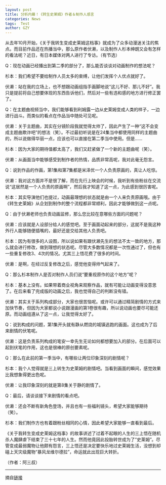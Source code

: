 ```yaml
---
layout: post
title: 分析内幕！《转生史莱姆》作者＆制作人感言
categories: News
tags:  Test
author: GZY
---
```


从去年10月开始，《关于我转生变成史莱姆这档事》就成为了众多动漫迷关注的焦点。而目前作品还在热播当中，那么原作者伏濑，以及制作人杉本绅朗又会有怎样的看法呢？近日，有日本媒体对两人进行了专访。（有节选）

Q：现在动画已经播出到第二季的部分了，那么能否谈谈对动画制作的想法呢？

杉本：我们希望不要给制作人员太多的束缚，让他们发挥个人优点就好了。

伏濑：站在我的立场上，也不想跟动画组指手画脚地说“这儿不好、那儿不好”。我只是提前将自己想要体现的东西告诉他们，然后对一些有违和感的地方进行修正罢了。

Q：在主题曲视频当中，我们能够看到利姆露一边从史莱姆变成人类的样子，一边进行战斗。而类似的看点在作品当中随处可见呢。

伏濑：关于主题曲，其实在分镜阶段我就觉得太帅了，因此产生了一种“这不会变成主题曲欺诈吧”的想法（笑）。不过最初听说是在24集当中都使用同样的主题曲的，所以说做得华丽一点，应该也可以直接在第二季当中使用。但是……

杉本：因为大家的期待值都太高了，我们又赶紧做了一个新的主题曲呢（笑）。

伏濑：从画面当中能够感受到制作者的热情，品质非常高呢，我对此毫无怨言。

Q：说到作品的作画，第1集和第7集都是米泽优一个人负责原画的，真让人吃惊。

伏濑：我对这方面并不是很了解，而在先行上映会的时候，我听到有些粉丝在交流说“这居然是一个人负责的原画啊”，然后我才知道了这一点，为此感到很厉害呢。

杉本：其实导演他们也提过，动画最理想的状态就是由一个人来负责原画哦。由于《转生史莱姆》从企划到制作的整个流程都非常顺利，因此才能够做到这一点呢。

Q：由于伏濑老师也负责动画监修，那么您比较在意哪些方面的问题呢？

伏濑：应该就是人设部分给人的感觉吧。至于画面动起来的部分，这就不是我这种外行人能够随便插嘴的，最好还是交给其他人负责吧。

杉本：因为有很多的人设图，所以说如果有跟伏濑先生的想法不太一致的地方，那么就会进行修改，做到理想的状态呢。尽管大多数情况都是一次性通过了，但也有一些重复修改3、4次的情况。尤其三上悟花费了很多的时间。

伏濑：是啊，在经过反复修改之后，感觉他变得帅气起来了。

Q：那么杉本制作人是否对制作人员们说“要重视原作的这个地方”呢？

杉本：基本上没有。如果带着商业视角来观察作品，就有可能让动画变得没意思了。在后来看了完成版的动画之后，我也觉得自己的判断没有错。

伏濑：其实关于系列构成部分，大家也很苦恼呢。或许可以通过精简剧情的方式来加快节奏，但因为大家都说小说跟漫画的第1卷很有趣，所以说动画也要尽可能还原。而动画组遵从了这一点，让我觉得太好了。

Q：说到构成的问题，第1集开头就有静从燃烧的城镇逃跑的画面。这也成为了后来剧情的伏笔呢。

伏濑：这是负责系列构成的笔安一幸先生无论如何都想要加入的部分。在后面可以起到伏笔的作用，这也是很棒的原创要素呢。

Q：那么在此前的第一季当中，有哪些让两位印象深刻的剧情呢？

杉本：我个人觉得就是三上转生为史莱姆的剧情吧。当看到画面的瞬间，感觉效果比我想象得更出色呢。

伏濑：让我印象深刻的就是第8集关于静的剧情了。

Q：最后，请谈谈接下来剧情的看点吧。

伏濑：还会不断有新角色登场，并且也有一些福利镜头，希望大家能够期待（笑）。

杉本：我们制作方也有着跟粉丝相同的心情，因此希望大家能够一直看到最后。

《关于我转生变成史莱姆这档事》的故事讲述了过着不起眼的人生的三上悟在随机杀人魔肆虐下结束了三十七年的人生。然而他竟因此投胎转世成为了“史莱姆”。尽管变成最弱魔物让他颇有怨言，三上悟还是决定要快乐地过史莱姆生活，没想到却碰上天灾级魔物“暴风龙维尔德拉”，命运就此出现巨大转折。

（作者：阿三叔）

*****

摘自[链接](http://new.qq.com/cmsn/20190131/20190131005718.html)